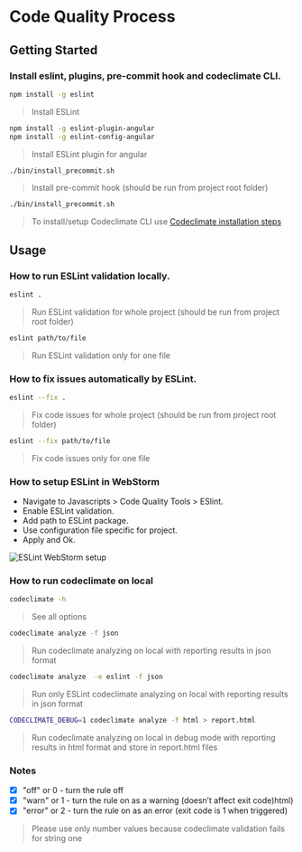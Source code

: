 Code Quality Process
========

## Getting Started

### Install eslint, plugins, pre-commit hook and codeclimate CLI.

```bash
npm install -g eslint
```
> Install ESLint

```bash
npm install -g eslint-plugin-angular
npm install -g eslint-config-angular
```

> Install ESLint plugin for angular

```bash
./bin/install_precommit.sh
```

> Install pre-commit hook (should be run from project root folder)

```bash
./bin/install_precommit.sh
```

> To install/setup Codeclimate CLI use [Codeclimate installation steps](https://github.com/codeclimate/codeclimate#installation)

## Usage
	
### How to run ESLint validation locally. 

```bash
eslint .
```

> Run ESLint validation for whole project (should be run from project root folder)

```bash
eslint path/to/file
```

> Run ESLint validation only for one file

### How to fix issues automatically by ESLint. 

```bash
eslint --fix .
```

> Fix code issues for whole project (should be run from project root folder)

```bash
eslint --fix path/to/file
```

> Fix code issues only for one file

### How to setup ESLint in WebStorm

- Navigate to Javascripts > Code Quality Tools > ESlint.
- Enable ESLint validation.
- Add path to ESLint package.
- Use configuration file specific for project.
- Apply and Ok.

![ESLint WebStorm setup](https://github.com/MitocGroup/deep-framework/blob/master/docs/ESLint_WebStorm_setup.png)
		
### How to run codeclimate on local

```bash
codeclimate -h
```
> See all options

```bash
codeclimate analyze -f json 
```

> Run codeclimate analyzing on local with reporting results in json format

```bash
codeclimate analyze  -e eslint -f json 
```

> Run only ESLint codeclimate analyzing on local with reporting results in json format 

```bash
CODECLIMATE_DEBUG=1 codeclimate analyze -f html > report.html 
```

>  Run codeclimate analyzing on local in debug mode with reporting results in html format	and store in report.html files
		
		
### Notes 

- [x] "off" or 0 - turn the rule off
- [x] "warn" or 1 - turn the rule on as a warning (doesn’t affect exit code)html)
- [x] "error" or 2 - turn the rule on as an error (exit code is 1 when triggered)

> Please use only number values because codeclimate validation fails for string one